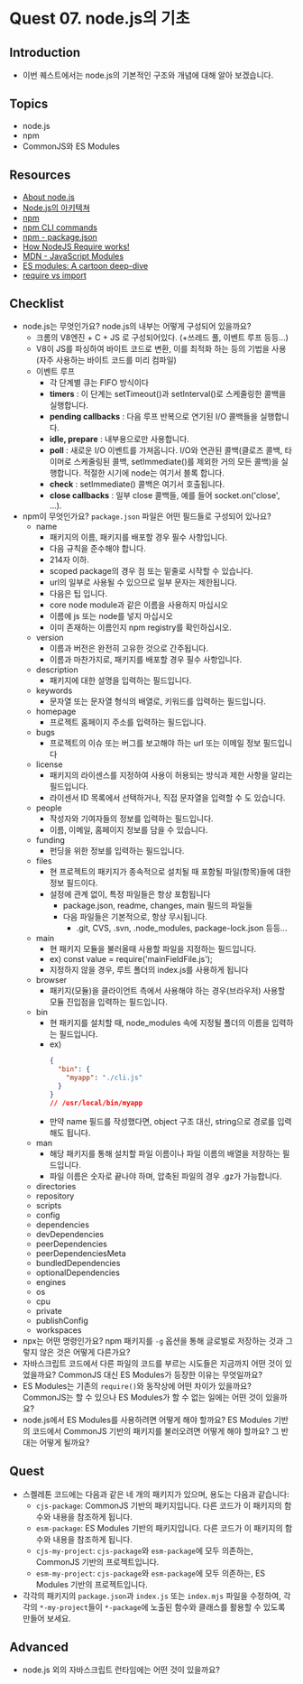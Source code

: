 # Quest 07. node.js의 기초

## Introduction

- 이번 퀘스트에서는 node.js의 기본적인 구조와 개념에 대해 알아 보겠습니다.

## Topics

- node.js
- npm
- CommonJS와 ES Modules

## Resources

- [About node.js](https://nodejs.org/ko/about/)
- [Node.js의 아키텍쳐](https://edu.goorm.io/learn/lecture/557/%ED%95%9C-%EB%88%88%EC%97%90-%EB%81%9D%EB%82%B4%EB%8A%94-node-js/lesson/174356/node-js%EC%9D%98-%EC%95%84%ED%82%A4%ED%85%8D%EC%B3%90)
- [npm](https://docs.npmjs.com/about-npm)
- [npm CLI commands](https://docs.npmjs.com/cli/v7/commands)
- [npm - package.json](https://docs.npmjs.com/cli/v7/configuring-npm/package-json)
- [How NodeJS Require works!](https://www.thirdrocktechkno.com/blog/how-nodejs-require-works)
- [MDN - JavaScript Modules](https://developer.mozilla.org/ko/docs/Web/JavaScript/Guide/Modules)
- [ES modules: A cartoon deep-dive](https://hacks.mozilla.org/2018/03/es-modules-a-cartoon-deep-dive/)
- [require vs import](https://www.geeksforgeeks.org/difference-between-node-js-require-and-es6-import-and-export/)

## Checklist

- node.js는 무엇인가요? node.js의 내부는 어떻게 구성되어 있을까요?
  - 크롬의 V8엔진 + C + JS 로 구성되어있다. (+쓰레드 풀, 이벤트 루프 등등...)
  - V8이 JS를 파싱하여 바이트 코드로 변환, 이를 최적화 하는 등의 기법을 사용(자주 사용하는 바이트 코드를 미리 컴파일)
  - 이벤트 루프
    - 각 단계별 큐는 FIFO 방식이다
    - **timers** : 이 단계는 setTimeout()과 setInterval()로 스케줄링한 콜백을 실행합니다.
    - **pending callbacks** : 다음 루프 반복으로 연기된 I/O 콜백들을 실행합니다.
    - **idle, prepare** : 내부용으로만 사용합니다.
    - **poll** : 새로운 I/O 이벤트를 가져옵니다. I/O와 연관된 콜백(클로즈 콜백, 타이머로 스케줄링된 콜백, setImmediate()를 제외한 거의 모든 콜백)을 실행합니다. 적절한 시기에 node는 여기서 블록 합니다.
    - **check** : setImmediate() 콜백은 여기서 호출됩니다.
    - **close callbacks** : 일부 close 콜백들, 예를 들어 socket.on('close', ...).
- npm이 무엇인가요? `package.json` 파일은 어떤 필드들로 구성되어 있나요?
  - name
    - 패키지의 이름, 패키지를 배포할 경우 필수 사항입니다.
    - 다음 규칙을 준수해야 합니다.
    - 214자 이하.
    - scoped package의 경우 점 또는 밑줄로 시작할 수 있습니다.
    - url의 일부로 사용될 수 있으므로 일부 문자는 제한됩니다.
    - 다음은 팁 입니다.
    - core node module과 같은 이름을 사용하지 마십시오
    - 이름에 js 또는 node를 넣지 마십시오
    - 이미 존재하는 이름인지 npm registry를 확인하십시오.
  - version
    - 이름과 버전은 완전히 고유한 것으로 간주됩니다.
    - 이름과 마찬가지로, 패키지를 배포할 경우 필수 사항입니다.
  - description
    - 패키지에 대한 설명을 입력하는 필드입니다.
  - keywords
    - 문자열 또는 문자열 형식의 배열로, 키워드를 입력하는 필드입니다.
  - homepage
    - 프로젝트 홈페이지 주소를 입력하는 필드입니다.
  - bugs
    - 프로젝트의 이슈 또는 버그를 보고해야 하는 url 또는 이메일 정보 필드입니다
  - license
    - 패키지의 라이센스를 지정하여 사용이 허용되는 방식과 제한 사항을 알리는 필드입니다.
    - 라이센서 ID 목록에서 선택하거나, 직접 문자열을 입력할 수 도 있습니다.
  - people
    - 작성자와 기여자들의 정보를 입력하는 필드입니다.
    - 이름, 이메일, 홈페이지 정보를 담을 수 있습니다.
  - funding
    - 펀딩을 위한 정보를 입력하는 필드입니다.
  - files
    - 현 프로젝트의 패키지가 종속적으로 설치될 때 포함될 파일(항목)들에 대한 정보 필드이다.
    - 설정에 관계 없이, 특정 파일들은 항상 포함됩니다
      - package.json, readme, changes, main 필드의 파일들
      - 다음 파일들은 기본적으로, 항상 무시됩니다.
        - .git, CVS, .svn, .node_modules, package-lock.json 등등...
  - main
    - 현 패키지 모듈을 불러올때 사용할 파일을 지정하는 필드입니다.
    - ex) const value = require('mainFieldFile.js');
    - 지정하지 않을 경우, 루트 폴더의 index.js를 사용하게 됩니다
  - browser
    - 패키지(모듈)을 클라이언트 측에서 사용해야 하는 경우(브라우저) 사용할 모듈 진입점을 입력하는 필드입니다.
  - bin
    - 현 패키지를 설치할 때, node_modules 속에 지정될 폴더의 이름을 입력하는 필드입니다.
    - ex)
      ```json
      {
        "bin": {
          "myapp": "./cli.js"
        }
      }
      // /usr/local/bin/myapp
      ```
    - 만약 name 필드를 작성했다면, object 구조 대신, string으로 경로를 입력해도 됩니다.
  - man
    - 해당 패키지를 통해 설치할 파일 이름이나 파일 이름의 배열을 저장하는 필드입니다.
    - 파일 이름은 숫자로 끝나야 하며, 압축된 파일의 경우 .gz가 가능합니다.
  - directories
  - repository
  - scripts
  - config
  - dependencies
  - devDependencies
  - peerDependencies
  - peerDependenciesMeta
  - bundledDependencies
  - optionalDependencies
  - engines
  - os
  - cpu
  - private
  - publishConfig
  - workspaces
- npx는 어떤 명령인가요? npm 패키지를 `-g` 옵션을 통해 글로벌로 저장하는 것과 그렇지 않은 것은 어떻게 다른가요?
- 자바스크립트 코드에서 다른 파일의 코드를 부르는 시도들은 지금까지 어떤 것이 있었을까요? CommonJS 대신 ES Modules가 등장한 이유는 무엇일까요?
- ES Modules는 기존의 `require()`와 동작상에 어떤 차이가 있을까요? CommonJS는 할 수 있으나 ES Modules가 할 수 없는 일에는 어떤 것이 있을까요?
- node.js에서 ES Modules를 사용하려면 어떻게 해야 할까요? ES Modules 기반의 코드에서 CommonJS 기반의 패키지를 불러오려면 어떻게 해야 할까요? 그 반대는 어떻게 될까요?

## Quest

- 스켈레톤 코드에는 다음과 같은 네 개의 패키지가 있으며, 용도는 다음과 같습니다:
  - `cjs-package`: CommonJS 기반의 패키지입니다. 다른 코드가 이 패키지의 함수와 내용을 참조하게 됩니다.
  - `esm-package`: ES Modules 기반의 패키지입니다. 다른 코드가 이 패키지의 함수와 내용을 참조하게 됩니다.
  - `cjs-my-project`: `cjs-package`와 `esm-package`에 모두 의존하는, CommonJS 기반의 프로젝트입니다.
  - `esm-my-project`: `cjs-package`와 `esm-package`에 모두 의존하는, ES Modules 기반의 프로젝트입니다.
- 각각의 패키지의 `package.json`과 `index.js` 또는 `index.mjs` 파일을 수정하여, 각각의 `*-my-project`들이 `*-package`에 노출된 함수와 클래스를 활용할 수 있도록 만들어 보세요.

## Advanced

- node.js 외의 자바스크립트 런타임에는 어떤 것이 있을까요?
